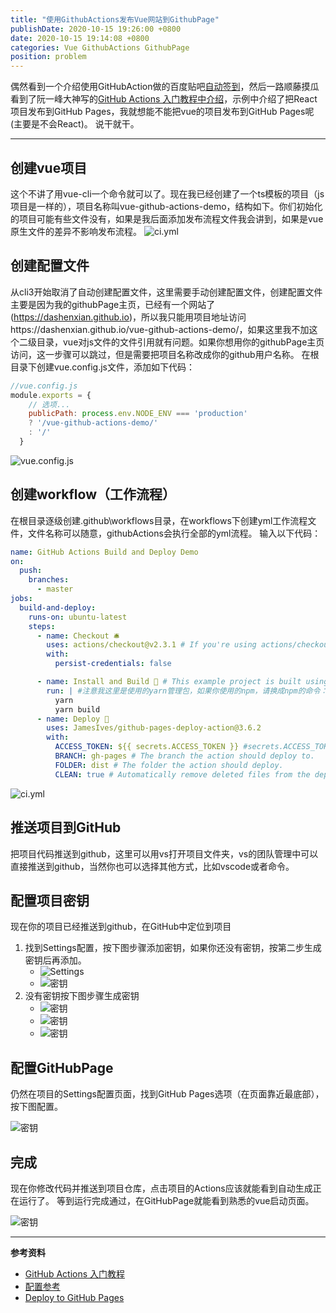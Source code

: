 ```yaml
---
title: "使用GithubActions发布Vue网站到GithubPage"
publishDate: 2020-10-15 19:26:00 +0800
date: 2020-10-15 19:14:08 +0800
categories: Vue GithubActions GithubPage
position: problem
---
```


偶然看到一个介绍使用GitHubAction做的百度贴吧[自动签到](https://github.com/srcrs/TiebaSignIn)，然后一路顺藤摸瓜看到了阮一峰大神写的[GitHub Actions 入门教程中介绍](http://www.ruanyifeng.com/blog/2019/09/getting-started-with-github-actions.html)，示例中介绍了把React项目发布到GitHub Pages，我就想能不能把vue的项目发布到GitHub Pages呢(主要是不会React)。
说干就干。

---

<div id="toc"></div>

## 创建vue项目

这个不讲了用vue-cli一个命令就可以了。现在我已经创建了一个ts模板的项目（js项目是一样的），项目名称叫vue-github-actions-demo，结构如下。你们初始化的项目可能有些文件没有，如果是我后面添加发布流程文件我会讲到，如果是vue原生文件的差异不影响发布流程。
![ci.yml](/static/posts/2020/使用GithubActions发布Vue网站到GithubPage-3.jpg)

## 创建配置文件

从cli3开始取消了自动创建配置文件，这里需要手动创建配置文件，创建配置文件主要是因为我的githubPage主页，已经有一个网站了(https://dashenxian.github.io)，所以我只能用项目地址访问https://dashenxian.github.io/vue-github-actions-demo/，如果这里我不加这个二级目录，vue对js文件的文件引用就有问题。如果你想用你的githubPage主页访问，这一步骤可以跳过，但是需要把项目名称改成你的github用户名称。
在根目录下创建vue.config.js文件，添加如下代码：

```js
//vue.config.js
module.exports = {
    // 选项...
    publicPath: process.env.NODE_ENV === 'production'
    ? '/vue-github-actions-demo/'
    : '/'
  }
```

![vue.config.js](/static/posts/2020/使用GithubActions发布Vue网站到GithubPage-1.jpg)

## 创建workflow（工作流程）

在根目录逐级创建.github\workflows目录，在workflows下创建yml工作流程文件，文件名称可以随意，githubActions会执行全部的yml流程。
输入以下代码：

```yml
name: GitHub Actions Build and Deploy Demo
on:
  push:
    branches:
      - master
jobs:
  build-and-deploy:
    runs-on: ubuntu-latest
    steps:
      - name: Checkout 🛎️
        uses: actions/checkout@v2.3.1 # If you're using actions/checkout@v2 you must set persist-credentials to false in most cases for the deployment to work correctly.
        with:
          persist-credentials: false

      - name: Install and Build 🔧 # This example project is built using npm and outputs the result to the 'build' folder. Replace with the commands required to build your project, or remove this step entirely if your site is pre-built.
        run: | #注意我这里是使用的yarn管理包，如果你使用的npm，请换成npm的命令：npm install和npm run build
          yarn
          yarn build
      - name: Deploy 🚀
        uses: JamesIves/github-pages-deploy-action@3.6.2
        with:
          ACCESS_TOKEN: ${{ secrets.ACCESS_TOKEN }} #secrets.ACCESS_TOKEN是项目配置的密钥
          BRANCH: gh-pages # The branch the action should deploy to.
          FOLDER: dist # The folder the action should deploy.
          CLEAN: true # Automatically remove deleted files from the deploy branch
```

![ci.yml](/static/posts/2020/使用GithubActions发布Vue网站到GithubPage-2.jpg)

## 推送项目到GitHub

把项目代码推送到github，这里可以用vs打开项目文件夹，vs的团队管理中可以直接推送到github，当然你也可以选择其他方式，比如vscode或者命令。

## 配置项目密钥

现在你的项目已经推送到github，在GitHub中定位到项目

1. 找到Settings配置，按下图步骤添加密钥，如果你还没有密钥，按第二步生成密钥后再添加。
   - ![Settings](/static/posts/2020/使用GithubActions发布Vue网站到GithubPage-4.jpg)
   - ![密钥](/static/posts/2020/使用GithubActions发布Vue网站到GithubPage-5.png)
2. 没有密钥按下图步骤生成密钥
   - ![密钥](/static/posts/2020/使用GithubActions发布Vue网站到GithubPage-6.jpg)
   - ![密钥](/static/posts/2020/使用GithubActions发布Vue网站到GithubPage-7.jpg)
   - ![密钥](/static/posts/2020/使用GithubActions发布Vue网站到GithubPage-8.jpg)

## 配置GitHubPage

仍然在项目的Settings配置页面，找到GitHub Pages选项（在页面靠近最底部），按下图配置。

![密钥](/static/posts/2020/使用GithubActions发布Vue网站到GithubPage-9.jpg)

## 完成

现在你修改代码并推送到项目仓库，点击项目的Actions应该就能看到自动生成正在运行了。
等到运行完成通过，在GitHubPage就能看到熟悉的vue启动页面。

![密钥](/static/posts/2020/使用GithubActions发布Vue网站到GithubPage-10.jpg)

---

**参考资料**

- [GitHub Actions 入门教程](http://www.ruanyifeng.com/blog/2019/09/getting-started-with-github-actions.html)
- [配置参考](https://cli.vuejs.org/zh/config/#devserver)
- [Deploy to GitHub Pages](https://github.com/marketplace/actions/deploy-to-github-pages)